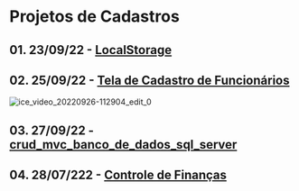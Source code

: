 # Projetos de Cadastros


## 01. 23/09/22 - [LocalStorage](https://github.com/PamelaRondina/telas_de_cadastros/tree/main/localstorage)

## 02. 25/09/22 - [Tela de Cadastro de Funcionários](https://github.com/PamelaRondina/telas_de_cadastros/tree/main/crud_cadastro_funcionario)

![ice_video_20220926-112904_edit_0](https://user-images.githubusercontent.com/108991648/192306528-56960b6d-3c24-45f0-b860-6738ff8bab2a.gif)

## 03. 27/09/22 - [crud_mvc_banco_de_dados_sql_server](https://github.com/PamelaRondina/telas_de_cadastros/tree/main/crud_mvc_banco_de_dados_sql_server)

## 04. 28/07/222 - [Controle de Finanças]()


